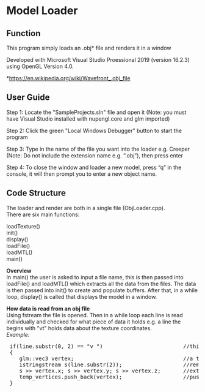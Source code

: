 
<h1>Model Loader</h1>

<h2>Function</h2>

This program simply loads an .obj* file and renders it in a window

Developed with Microsoft Visual Studio Proessional 2019 (version 16.2.3) using OpenGL Version 4.0.


*https://en.wikipedia.org/wiki/Wavefront_.obj_file

<h2>User Guide</h2>

Step 1: Locate the "SampleProjects.sln" file and open it (Note: you must have Visual Studio installed with nupengl.core and glm imported)

Step 2: Click the green "Local Windows Debugger" button to start the program

Step 3: Type in the name of the file you want into the loader e.g. Creeper (Note: Do not include the extension name e.g. “.obj”), then press enter


Step 4: 
To close the window and loader a new model, press “q” in the console, it will then prompt you to enter a new object name.

<h2>Code Structure</h2>

The loader and render are both in a single file (ObjLoader.cpp). <br>
There are six main functions:

loadTexture()<br>
init()<br>
display()<br>
loadFile()<br>
loadMTL()<br>
main()

<b>Overview</b><br>
In main() the user is asked to input a file name, this is then passed into loadFile() and loadMTL() which extracts all the data from the files. The data is then passed into init() to create and populate buffers. After that, in a while loop, display() is called that displays the model in a window. 

<b>How data is read from an obj file</b><br>
Using fstream the file is opened. Then in a while loop each line is read individually and checked for what piece of data it holds e.g. a line the begins with "vt" holds data about the texture coordinates.<br>
<i>Example:</i>
<pre>
 if(line.substr(0, 2) == "v ")                         //this line checks for vertices using .substr()
 { 
    glm::vec3 vertex;                                  //a temp variable
    istringstream s(line.substr(2));                   //removes the first two <i>char</i> i.e. "v "
    s >> vertex.x; s >> vertex.y; s >> vertex.z;       //extract data and add into temp vec3
    temp_vertices.push_back(vertex);                   //pushes back into vector
 }</pre>
